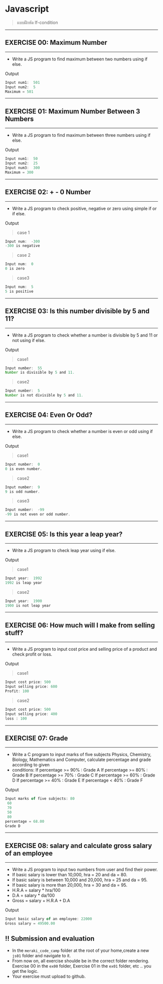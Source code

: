 # Javascript
> เเบบฝึกหัด If-condition
***
## EXERCISE 00: Maximum Number
***
-	Write a JS program to find maximum between two numbers using if else. 

Output
```js
Input num1:  501
Input num2:  5
Maximum = 501
```


***
## EXERCISE 01: Maximum Number Between 3 Numbers
***

-	Write a JS program to find maximum between three numbers using if else.

Output
```js
Input num1:  50
Input num2:  25
Input num3:  300
Maximum = 300
```



***
## EXERCISE 02: + - 0 Number
***
-	Write a JS program to check positive, negative or zero using simple if or if else.

Output
>case 1
```js
Input num:  -300
-300 is negative
```
>case 2
```js
Input num:  0
0 is zero
```
>case3
```js
Input num:  5
5 is positive
```
	


***
## EXERCISE 03: Is this number divisible by 5 and 11?
***
-	Write a JS program to check whether a number is divisible by 5 and 11 or not using if else.

Output
>case1
```js
Input number:  55
Number is divisible by 5 and 11.
```
>case2
```js
Input number:  5
Number is not divisible by 5 and 11.
```



***
## EXERCISE 04: Even Or Odd?
***
-	Write a JS program to check whether a number is even or odd using if else. 

Output
>case1
```js
Input number:  0
0 is even number.
```
>case2
```js
Input number:  9
9 is odd number.
```
>case3
```js
Input number:  -99
-99 is not even or odd number.
```


***
## EXERCISE 05:  Is this year a leap year?
***
-	Write a JS program to check leap year using if else.

 Output
>case1
```js
Input year:  1992
1992 is leap year
```
>case2
```js
Input year:  1900
1900 is not leap year
```



***
## EXERCISE 06: How much will I make from selling stuff?
***
-	Write a JS program to input cost price and selling price of a product and check profit or loss.

Output

>case1
 ```js
Input cost price: 500
Input selling price: 600
Profit: 100
```
>case2
```js
Input cost price: 500
Input selling price: 400
loss : 100
```

***
## EXERCISE 07: Grade 
***
-	 Write a C program to input marks of five subjects Physics, Chemistry, Biology, Mathematics and Computer, calculate percentage and grade according to given 
-	conditions:
If percentage >= 90% : Grade A
If percentage >= 80% : Grade B
If percentage >= 70% : Grade C
If percentage >= 60% : Grade D
If percentage >= 40% : Grade E
If percentage < 40% : Grade F

Output
```js
Input marks of five subjects: 80
 60
 70
 50
 80
percentage = 68.00
Grade D
```

***
## EXERCISE 08: salary and calculate gross salary of an employee
***
-	Write a JS program to input two numbers from user and find their power.
-	If basic salary is lower than 10,000, hra = 20 and da = 80.
-	If basic salary is between 10,000 and 20,000, hra = 25 and da = 95.
-	If basic salary is more than 20,000, hra = 30 and da = 95.
-	H.R.A = salary * hra/100
-	D.A = salary * da/100
-	Gross = salary + H.R.A + D.A

Output
```js
Input basic salary of an employee: 22000
Gross salary = 49500.00
```

## !! Submission and evaluation

*  In the `meraki_code_camp` folder at the root of your home,create a new `js01` folder and navigate to it.
* From now on, all exercise shoulde be in the correct folder rendering. Exercise 00 in the `ex00` folder, Exercise 01 in the `ex01` folder, etc .. you get the logic.
* Your exercise must upload to github.



